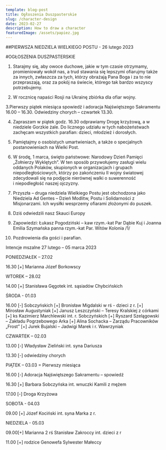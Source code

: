 ```yaml
---
template: blog-post
title: Ogłoszenia Duszpasterskie
slug: /character-design
date: 2023-02-27
description: How to draw a character
featuredImage: /assets/papiez.jpg
---
```

##PIERWSZA NIEDZIELA WIELKIEGO POSTU - 26 lutego 2023

#OGŁOSZENIA DUSZPASTERSKIE

1. Starajmy się, aby owoce duchowe, jakie w tym czasie otrzymamy, promieniowały wokół nas, a trud stawania się lepszymi ofiarujmy także za innych, zwłaszcza za tych, którzy obrażają Pana Boga i za to nie przepraszają, oraz za pokój na świecie, którego tak bardzo wszyscy potrzebujemy.

2. W rocznicę napaści Rosji na Ukrainę zbiórka dla ofiar wojny.

3.Pierwszy piątek miesiąca spowiedź i adoracja Najświętszego Sakramentu 16.00 – 16.30. Odwiedziny chorych – czwartek 13.30. 

4. Zapraszam  w piątek  godz. 16.30 odprawiamy Drogę krzyżową, a w niedziele  Gorzkie żale. Do licznego udziału w tych nabożeństwach zachęcam wszystkich parafian: dzieci, młodzież i dorosłych. 

5. Pamiętajmy o osobistych umartwieniach, a także o specjalnych postanowieniach na Wielki Post.

6. W środę, 1 marca, święto państwowe: Narodowy Dzień Pamięci „Żołnierzy Wyklętych”. W ten sposób przywołujemy zasługi wielu oddanych Polaków, skupionych w organizacjach i grupach niepodległościowych, którzy po zakończeniu II wojny światowej zdecydowali się na podjęcie nierównej walki o suwerenność i niepodległość naszej ojczyzny.


7. Przyszła – druga niedziela Wielkiego Postu  jest obchodzona jako Niedziela Ad Gentes – Dzień Modlitw, Postu i Solidarności z Misjonarzami. Ich wysiłki wesprzemy  ofiarami złożonymi do puszek.

8. Dziś odwiedzili nasz Skauci Europy

9. Zapowiedzi: Łukasz Pogodziński – kaw rzym.-kat Par Dąbie Kuj i Joanna Emilia Szymańska panna rzym.-kat Par. Witów Kolonia /1/

10. Pozdrowienia dla gości i parafian.

Intencje mszalne 27 lutego – 05 marca 2023

PONIEDZIAŁEK – 27.02

16.30 [+] Marianna Józef Borkowscy

WTOREK – 28.02

14.00 [+] Stanisława Gęgotek int. sąsiadów Chybcińskich

ŚRODA - 01.03

16.00 [-] Sobczyńskich
[+] Bronisław Migdalski  w rś -  dzieci z r.
[+] Mirosław Augustyniak
[+] Janusz Leszczyński – Teresy Kralskiej z córkami
[+] ks Kazimierz Marchlewski int. r. Sobczyńskich
[+] Ryszard Szelągowski – Zakładu Pogrzebowego Arka
[+] Alina Sochacka – Zarządu Pracowników „Frost”
[+] Jurek Bujalski – Jadwigi Marek i r. Wawrzyniak

CZWARTEK – 02.03

13.00 [-] Władysław Zieliński int. syna Dariusza 

13.30 [-] odwiedziny chorych

PIĄTEK – 03.03 = Pierwszy miesiąca

16.00 [-] Adoracja Najświętszego Sakramentu – spowiedź
              
16.30 [+] Barbara Sobczyńska int. wnuczki Kamili z  mężem 

17.00 [-] Droga Krzyżowa

SOBOTA - 04.03

09.00 [+] Józef Kociński int. syna Marka z r.

NIEDZIELA - 05.03

09.00[+] Marianna 2 rś Stanisław Zakroccy int. dzieci z r

11.00 [+] rodzice Genowefa Sylwester Małeccy 